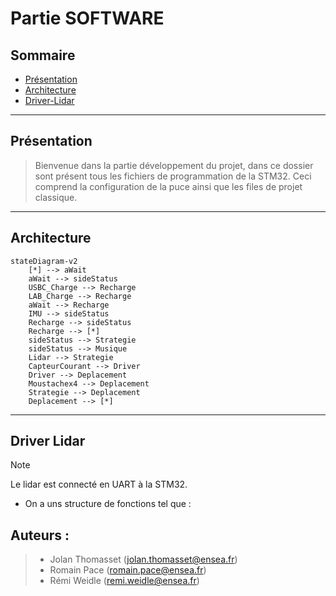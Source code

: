 # Partie SOFTWARE 

## Sommaire
- [Présentation](#présentation)
- [Architecture](#architecture)
- [Driver-Lidar](#driver-lidar)

---

## Présentation
>Bienvenue dans la partie développement du projet, dans ce dossier sont présent tous les fichiers de programmation de la STM32. Ceci comprend la configuration de la puce ainsi que les files de projet classique.  

---

## Architecture

```mermaid
stateDiagram-v2
    [*] --> aWait
    aWait --> sideStatus
    USBC_Charge --> Recharge
    LAB_Charge --> Recharge
    aWait --> Recharge
    IMU --> sideStatus
    Recharge --> sideStatus
    Recharge --> [*]
    sideStatus --> Strategie
    sideStatus --> Musique
    Lidar --> Strategie
    CapteurCourant --> Driver
    Driver --> Deplacement
    Moustachex4 --> Deplacement
    Strategie --> Deplacement
    Deplacement --> [*] 
```

---

## Driver Lidar
>[!Note]
>Le lidar est connecté en UART à la STM32.   
>* On a uns structure de fonctions tel que :


## Auteurs : 
>* Jolan Thomasset (jolan.thomasset@ensea.fr)  
>* Romain Pace   (romain.pace@ensea.fr)  
>* Rémi Weidle   (remi.weidle@ensea.fr)  